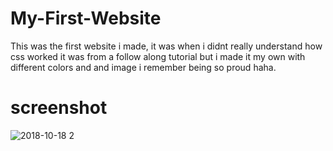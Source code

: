 # My-First-Website
This was the first website i made, it was when i didnt really understand how css worked it was from a follow along tutorial but i made it my own with different colors and and image i remember being so proud haha. 

# screenshot

![2018-10-18 2](https://user-images.githubusercontent.com/42116608/47125828-775b0980-d27d-11e8-89d6-88693ab12b79.png)

